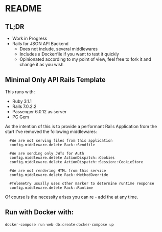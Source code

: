 # README

## TL;DR 
  - Work in Progress
  - Rails for JSON API Backend
    - Does not include, several middlewares
    - Includes a Dockerfile if you want to test it quickly
    - Opinionated according to my point of view, feel free to fork it and change it as you wish

## Minimal Only API Rails Template

This runs with:

* Ruby 3.1.1
* Rails 7.0.2.2
* Passenger 6.0.12 as server
* PG Gem

As the intention of this is to provide a performant Rails Application from the start
I've removed the following middlewares:

```
  #We are not serving files from this application
  config.middleware.delete Rack::Sendfile
  
  #We are sending only JWTs for Auth
  config.middleware.delete ActionDispatch::Cookies
  config.middleware.delete ActionDispatch::Session::CookieStore
  
  #We are not rendering HTML from this service
  config.middleware.delete Rack::MethodOverride
  
  #Telemetry usually uses other marker to determine runtime response
  config.middleware.delete Rack::Runtime
```

Of course is the necessity arises you can re - add the at any time.


## Run with Docker with:

`docker-compose run web db:create`
`docker-compose up`

